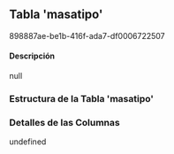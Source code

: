 
## Tabla 'masatipo'
898887ae-be1b-416f-ada7-df0006722507
#### Descripción

null

### Estructura de la Tabla 'masatipo'




### Detalles de las Columnas
undefined

